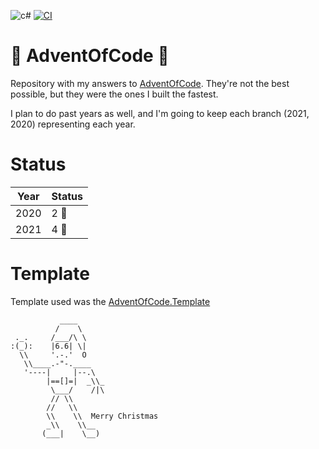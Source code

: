 ![c#](https://img.shields.io/badge/C%23-239120?style=for-the-badge&logo=c-sharp&logoColor=white) [![CI](https://github.com/chagretes/AdventOfCode2021/actions/workflows/ci.yml/badge.svg)](https://github.com/chagretes/AdventOfCode2021/actions/workflows/ci.yml)

# 🎄 AdventOfCode 🎄
Repository with my answers to [AdventOfCode](https://adventofcode.com/). They're not the best possible, but they were the ones I built the fastest.

I plan to do past years as well, and I'm going to keep each branch (2021, 2020) representing each year.

# Status
| Year | Status |
|------|--------|
| 2020 | 2 🌟 |
| 2021 | 4 🌟 |

# Template

Template used was the  [AdventOfCode.Template](https://github.com/eduherminio/AdventOfCode.Template)

```
           ____
          /    \
 ._.     /___/\ \
:(_):    |6.6| \|
  \\     '.-.'  O
   \\____.-"-.____
   '----|     |--.\
        |==[]=|  _\\_
         \___/    /|\
         // \\
        //   \\
        \\    \\  Merry Christmas
        _\\    \\__
       (___|    \__)
```
